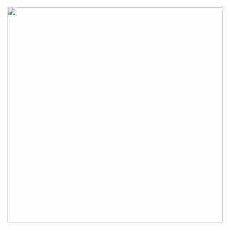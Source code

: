 <p>
  <img height="500" src="https://user-images.githubusercontent.com/50464626/91626333-a61b8e00-e984-11ea-8c4e-65fd46026b25.png">
</p>

